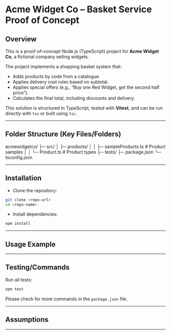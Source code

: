# Acme Widget Co – Basket Service Proof of Concept

## Overview

This is a proof-of-concept Node.js (TypeScript) project for **Acme Widget Co**, a fictional company selling widgets.  

The project implements a shopping basket system that:

- Adds products by code from a catalogue.
- Applies delivery cost rules based on subtotal.
- Applies special offers (e.g., “Buy one Red Widget, get the second half price”).
- Calculates the final total, including discounts and delivery.

This solution is structured in TypeScript, tested with **Vitest**, and can be run directly with `tsx` or built using `tsc`.

---

## Folder Structure (Key Files/Folders)

acmewidgetco/
            ├─ src/
            │     ├─ products/
            │     │ ├─ sampleProducts.ts # Product samples
            │     │ └─ Product.ts # Product types
            ├─ tests/
            ├─ package.json
            └─ tsconfig.json

---

## Installation

- Clone the repository:  

```bash
git clone <repo-url>
cd <repo-name>
```

- Install dependencies:

```bash
npm install
```

---

## Usage Example

---

## Testing/Commands

Run all tests:

```bash
npm test
```

Please check for more commands in the `package.json` file.

---

## Assumptions

---
